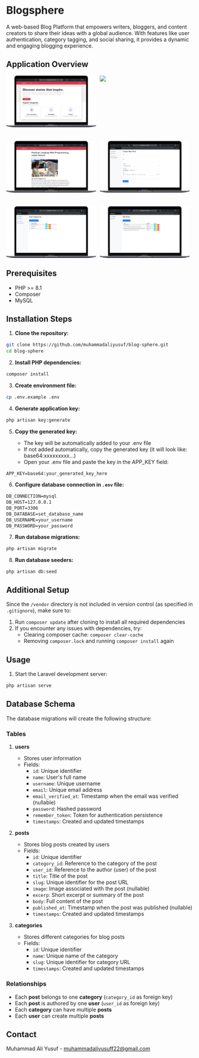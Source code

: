 # Blogsphere

A web-based Blog Platform that empowers writers, bloggers, and content creators to share their ideas with a global audience. With features like user authentication, category tagging, and social sharing, it provides a dynamic and engaging blogging experience.

## Application Overview

<div style="display: flex; flex-wrap: wrap; gap: 10px; margin-bottom: 20px;">
  <img src="https://github.com/muhammadaliyusuf/blog-sphere/blob/master/.ApplicationOverview/Homepage.png" style="width: 48%; height: auto;">
  <img src="https://github.com/muhammadaliyusuf/blog-sphere/blob/master/.ApplicationOverview/Blog-Post.png" style="width: 48%; height: auto;">
</div>
<br>
<div style="display: flex; flex-wrap: wrap; gap: 10px; margin-bottom: 20px;">
  <img src="https://github.com/muhammadaliyusuf/blog-sphere/blob/master/.ApplicationOverview/Show-Blogpost.png" style="width: 48%; height: auto;">
  <img src="https://github.com/muhammadaliyusuf/blog-sphere/blob/master/.ApplicationOverview/Create-Post.png" style="width: 48%; height: auto;">
</div>
<br>
<div style="display: flex; flex-wrap: wrap; gap: 10px; margin-bottom: 20px;">
  <img src="https://github.com/muhammadaliyusuf/blog-sphere/blob/master/.ApplicationOverview/Admin-Dashboard.png" style="width: 48%; height: auto;">
  <img src="https://github.com/muhammadaliyusuf/blog-sphere/blob/master/.ApplicationOverview/User-Dashboard.png" style="width: 48%; height: auto;">
</div>

## Prerequisites

- PHP >= 8.1
- Composer
- MySQL

## Installation Steps

1. **Clone the repository:**
```bash
git clone https://github.com/muhammadaliyusuf/blog-sphere.git
cd blog-sphere
```

2. **Install PHP dependencies:**
```bash
composer install
```

3. **Create environment file:**
```bash
cp .env.example .env
```

4. **Generate application key:**
```bash
php artisan key:generate
```

5. **Copy the generated key:**
   
   - The key will be automatically added to your .env file
   - If not added automatically, copy the generated key (it will look like: base64:xxxxxxxxx...)
   - Open your .env file and paste the key in the APP_KEY field:
     
```
APP_KEY=base64:your_generated_key_here
```

6. **Configure database connection in `.env` file:**
```
DB_CONNECTION=mysql
DB_HOST=127.0.0.1
DB_PORT=3306
DB_DATABASE=set_database_name
DB_USERNAME=your_username
DB_PASSWORD=your_password
```

7. **Run database migrations:**
```bash
php artisan migrate
```

8. **Run database seeders:**
```bash
php artisan db:seed
```

## Additional Setup

Since the `/vendor` directory is not included in version control (as specified in `.gitignore`), make sure to:

1. Run `composer update` after cloning to install all required dependencies
2. If you encounter any issues with dependencies, try:
   - Clearing composer cache: `composer clear-cache`
   - Removing `composer.lock` and running `composer install` again

## Usage

1. Start the Laravel development server:
```bash
php artisan serve
```

## Database Schema

The database migrations will create the following structure:

### Tables

1. **users**
   - Stores user information
   - Fields:
     - `id`: Unique identifier
     - `name`: User's full name
     - `username`: Unique username
     - `email`: Unique email address
     - `email_verified_at`: Timestamp when the email was verified (nullable)
     - `password`: Hashed password
     - `remember_token`: Token for authentication persistence
     - `timestamps`: Created and updated timestamps

2. **posts**
   - Stores blog posts created by users
   - Fields:
     - `id`: Unique identifier
     - `category_id`: Reference to the category of the post
     - `user_id`: Reference to the author (user) of the post
     - `title`: Title of the post
     - `slug`: Unique identifier for the post URL
     - `image`: Image associated with the post (nullable)
     - `excerp`: Short excerpt or summary of the post
     - `body`: Full content of the post
     - `published_at`: Timestamp when the post was published (nullable)
     - `timestamps`: Created and updated timestamps

3. **categories**
   - Stores different categories for blog posts
   - Fields:
     - `id`: Unique identifier
     - `name`: Unique name of the category
     - `slug`: Unique identifier for category URL
     - `timestamps`: Created and updated timestamps

### Relationships

- Each **post** belongs to one **category** (`category_id` as foreign key)
- Each **post** is authored by one **user** (`user_id` as foreign key)
- Each **category** can have multiple **posts**
- Each **user** can create multiple **posts**

## Contact

Muhammad Ali Yusuf - muhammadaliyusuff22@gmail.com
